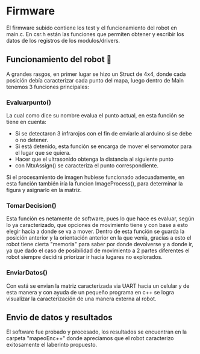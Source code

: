 # Firmware

El firmware subido contiene los test y el funcionamiento del robot en main.c. En csr.h están las funciones que permiten obtener y escribir los datos de los registros de los modulos/drivers. 

## Funcionamiento del robot 🚀

A grandes rasgos, en primer lugar se hizo un Struct de 4x4, donde cada posición debía caracterizar cada punto del mapa, luego dentro de Main tenemos 3 funciones principales:

### Evaluarpunto()
La cual como dice su nombre evalua el punto actual, en esta función se tiene en cuenta: 
  * Si se detectaron 3 infrarojos con el fin de enviarle al arduino si se debe o no detener.
  * Si está detenido, esta función se encarga de mover el servomotor para el lugar que se quiera.
  * Hacer que el ultrasonido obtenga la distancia al siguiente punto
  * con MtxAssign() se caracteriza el punto correspondiente.

Si el procesamiento de imagen hubiese funcionado adecuadamente, en esta función también iría la funcion ImageProcess(), para determinar la figura y asignarlo en la matriz.

### TomarDecision()
Esta función es netamente de software, pues lo que hace es evaluar, según lo ya caracterizado, que opciones de movimiento tiene y con base a esto elegir hacia a donde se va a mover. Dentro de esta función se guarda la posición anterior y la orientación anterior en la que venía, gracias a esto el robot tiene cierta "memoria" para saber por donde devolverse y a donde ir, ya que dado el caso de posibilidad de movimiento a 2 partes diferentes el robot siempre decidirá priorizar ir hacia lugares no explorados.

### EnviarDatos()
Con está se envian la matriz caracterizada via UART hacia un celular y de esta manera y con ayuda de un pequeño programa en c++ se logra visualizar la caracterización de una manera externa al robot.


## Envio de datos y resultados
El software fue probado y procesado, los resultados se encuentran en la carpeta "mapeoEnc++" donde apreciamos que el robot caracterizo exitosamente el laberinto propuesto.

